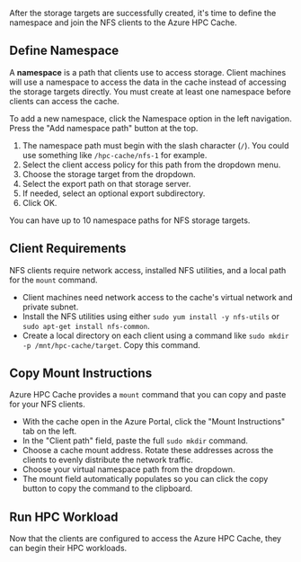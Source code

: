 After the storage targets are successfully created, it's time to define the namespace and join the NFS clients to the Azure HPC Cache.

## Define Namespace

A **namespace** is a path that clients use to access storage. Client machines will use a namespace to access the data in the cache instead of accessing the storage targets directly. You must create at least one namespace before clients can access the cache.

To add a new namespace, click the Namespace option in the left navigation. Press the "Add namespace path" button at the top.

1. The namespace path must begin with the slash character (`/`). You could use something like `/hpc-cache/nfs-1` for example.
1. Select the client access policy for this path from the dropdown menu.
1. Choose the storage target from the dropdown.
1. Select the export path on that storage server.
1. If needed, select an optional export subdirectory.
1. Click OK.

You can have up to 10 namespace paths for NFS storage targets.

## Client Requirements

NFS clients require network access, installed NFS utilities, and a local path for the `mount` command.

- Client machines need network access to the cache's virtual network and private subnet.
- Install the NFS utilities using either `sudo yum install -y nfs-utils` or `sudo apt-get install nfs-common`.
- Create a local directory on each client using a command like `sudo mkdir -p /mnt/hpc-cache/target`. Copy this command.

## Copy Mount Instructions

Azure HPC Cache provides a `mount` command that you can copy and paste for your NFS clients.

- With the cache open in the Azure Portal, click the "Mount Instructions" tab on the left.
- In the "Client path" field, paste the full `sudo mkdir` command.
- Choose a cache mount address. Rotate these addresses across the clients to evenly distribute the network traffic.
- Choose your virtual namespace path from the dropdown.
- The mount field automatically populates so you can click the copy button to copy the command to the clipboard.

## Run HPC Workload

Now that the clients are configured to access the Azure HPC Cache, they can begin their HPC workloads.
